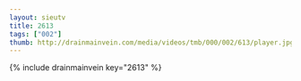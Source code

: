 ```yaml
--- 
layout: sieutv
title: 2613
tags: ["002"]
thumb: http://drainmainvein.com/media/videos/tmb/000/002/613/player.jpg
---
```

{% include drainmainvein key="2613" %} 
